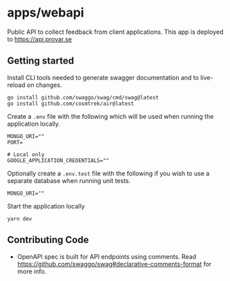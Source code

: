 # apps/webapi

Public API to collect feedback from client applications. This app is deployed to https://api.provar.se

## Getting started

Install CLI tools needed to generate swagger documentation and to live-reload on changes.

```shell
go install github.com/swaggo/swag/cmd/swag@latest
go install github.com/cosmtrek/air@latest
```

Create a `.env` file with the following which will be used when running the application locally.

```
MONGO_URI=""
PORT=

# Local only
GOOGLE_APPLICATION_CREDENTIALS=""
```

Optionally create a `.env.test` file with the following if you wish to use a separate database when running unit tests.

```
MONGO_URI=""
```

Start the application locally

```shell
yarn dev
```

## Contributing Code

- OpenAPI spec is built for API endpoints using comments. Read https://github.com/swaggo/swag#declarative-comments-format for more info.
